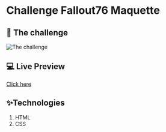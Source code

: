 # Challenge Fallout76 Maquette

## 📘 The challenge
![The challenge]()

## 💻 Live Preview

[Click here](https://thomasbrq.github.io/Fallout76-Maquette1/)

## ✨Technologies
1. HTML
2. CSS